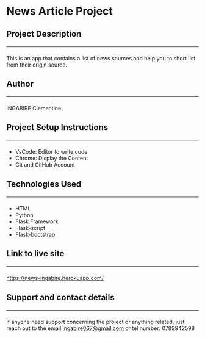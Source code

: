 # News Article Project

## Project Description<hr>

This is an app that contains a list of news sources and help you to short list from their origin source.

## Author<hr>
INGABIRE Clementine

## Project Setup Instructions<hr>
 * VsCode: Editor to write code
 * Chrome: Display the Content
 * Git and GitHub Account

## Technologies Used<hr>

 * HTML
 * Python
 * Flask Framework
 * Flask-script
 * Flask-bootstrap

## Link to live site<hr>
https://news-ingabire.herokuapp.com/
 
## Support and contact details<hr>
If anyone need support concerning the project or anything related, just reach out to the email
 ingabire067@gmail.com or tel number: 0789942598


